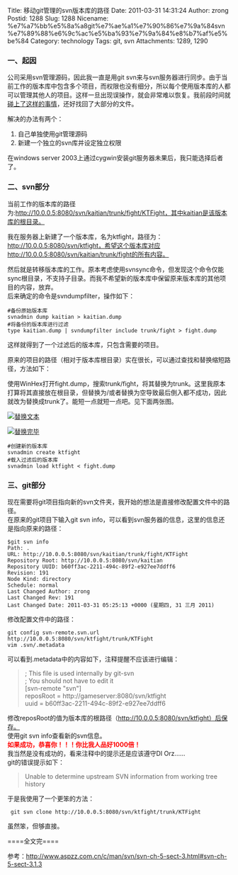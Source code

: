 Title: 移动git管理的svn版本库的路径
Date: 2011-03-31 14:31:24
Author: zrong
Postid: 1288
Slug: 1288
Nicename: %e7%a7%bb%e5%8a%a8git%e7%ae%a1%e7%90%86%e7%9a%84svn%e7%89%88%e6%9c%ac%e5%ba%93%e7%9a%84%e8%b7%af%e5%be%84
Category: technology
Tags: git, svn
Attachments: 1289, 1290

### 一、起因

公司采用svn管理源码，因此我一直是用git
svn来与svn服务器进行同步。由于当前工作的版本库中包含多个项目，而权限也没有细分，所以每个使用版本库的人都可以管理其他人的项目。这样一旦出现误操作，就会非常难以恢复。我前段时间就[碰上了这样的事情](http://zengrong.net/post/1286.htm "找回git svn rebase中因冲突而丢失的文件")，还好找回了大部分的文件。

解决的办法有两个：

1.  自己单独使用git管理源码
2.  新建一个独立的svn库并设定独立权限

在windows server 2003上通过cygwin安装git服务器未果后，我只能选择后者了。

### 二、svn部分

当前工作的版本库的路径为:http://10.0.0.5:8080/svn/kaitian/trunk/fight/KTFight，其中kaitian是该版本库的根目录。  

我在服务器上新建了一个版本库，名为ktfight，路径为：http://10.0.0.5:8080/svn/ktfight，希望这个版本库对应http://10.0.0.5:8080/svn/kaitian/trunk/fight的所有内容。  

然后就是转移版本库的工作。原本考虑使用svnsync命令，但发现这个命令仅能sync根目录，不支持子目录。而我不希望新的版本库中保留原来版本库的其他项目的内容，放弃。  
后来确定的命令是svndumpfilter，操作如下：<!--more-->

``` {lang="bash"}
#备份原始版本库
svnadmin dump kaitian > kaitian.dump
#将备份的版本库进行过滤
type kaitian.dump | svndumpfilter include trunk/fight > fight.dump
```

这样就得到了一个过滤后的版本库，只包含需要的项目。  

原来的项目的路径（相对于版本库根目录）实在很长，可以通过查找和替换缩短路径，方法如下：  

使用WinHex打开fight.dump，搜索trunk/fight，将其替换为trunk。这里我原本打算将其直接放在根目录，但替换为/或者替换为空导致最后倒入都不成功，因此就改为替换成trunk了。能短一点就短一点吧。见下面两张图。

[![](/wp-content/uploads/2011/03/replace_txt.png "替换文本")](/wp-content/uploads/2011/03/replace_txt.png)

[![](/wp-content/uploads/2011/03/replace_done.png "替换完毕")](/wp-content/uploads/2011/03/replace_done.png)

``` {lang="bash"}
#创建新的版本库
svnadmin create ktfight
#载入过滤后的版本库
svnadmin load ktfight < fight.dump
```

### 三、git部分

现在需要将git项目指向新的svn文件夹，我开始的想法是直接修改配置文件中的路径。  
在原来的git项目下输入git svn
info，可以看到svn服务器的信息，这里的信息还是指向原来的路径：

``` {lang="bash"}
$git svn info
Path: .
URL: http://10.0.0.5:8080/svn/kaitian/trunk/fight/KTFight
Repository Root: http://10.0.0.5:8080/svn/kaitian
Repository UUID: b60ff3ac-2211-494c-89f2-e927ee7ddff6
Revision: 191
Node Kind: directory
Schedule: normal
Last Changed Author: zrong
Last Changed Rev: 191
Last Changed Date: 2011-03-31 05:25:13 +0000 (星期四, 31 三月 2011)
```

修改配置文件中的路径：

``` {lang="bash"}
git config svn-remote.svn.url http://10.0.0.5:8080/svn/ktfight/trunk/KTFight
vim .svn/.metadata
```

可以看到.metadata中的内容如下，注释提醒不应该进行编辑：

> ; This file is used internally by git-svn  
>  ; You should not have to edit it  
>  [svn-remote "svn"]  
>  reposRoot = http://gameserver:8080/svn/ktfight  
>  uuid = b60ff3ac-2211-494c-89f2-e927ee7ddff6

修改reposRoot的值为版本库的根路径（http://10.0.0.5:8080/svn/ktfight）后保存。  
使用git svn info查看新的svn信息。  
<span
style="color: #ff0000;">**如果成功，恭喜你！！！你比我人品好1000倍！**</span>  
我当然是没有成功的，看来注释中的提示还是应该遵守DI Orz……  
git的错误提示如下：

> Unable to determine upstream SVN information from working tree history

于是我使用了一个更笨的方法：

``` {lang="bash"}
 git svn clone http://10.0.0.5:8080/svn/ktfight/trunk/KTFight
```

虽然笨，但够直接。

====全文完====

参考：<http://www.aspzz.com.cn/c/man/svn/svn-ch-5-sect-3.html#svn-ch-5-sect-3.1.3>

